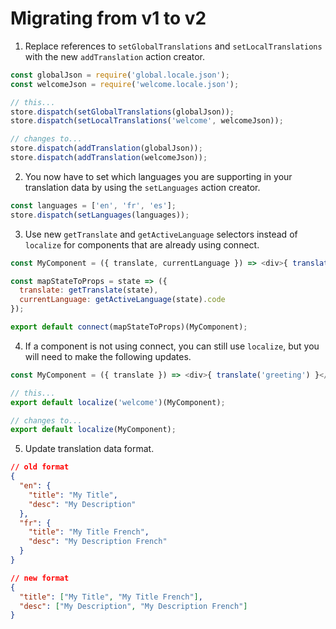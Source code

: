 # Migrating from v1 to v2

1. Replace references to `setGlobalTranslations` and `setLocalTranslations` with the new `addTranslation` action creator.  

```javascript
const globalJson = require('global.locale.json');
const welcomeJson = require('welcome.locale.json');

// this...
store.dispatch(setGlobalTranslations(globalJson));
store.dispatch(setLocalTranslations('welcome', welcomeJson));

// changes to...
store.dispatch(addTranslation(globalJson));
store.dispatch(addTranslation(welcomeJson));
```

2. You now have to set which languages you are supporting in your translation data by using the `setLanguages` action creator. 

```javascript
const languages = ['en', 'fr', 'es'];
store.dispatch(setLanguages(languages));
```


3. Use new `getTranslate` and `getActiveLanguage` selectors instead of `localize` for components that are already using connect.

```javascript
const MyComponent = ({ translate, currentLanguage }) => <div>{ translate('greeting') }</div>;

const mapStateToProps = state => ({
  translate: getTranslate(state),
  currentLanguage: getActiveLanguage(state).code
});

export default connect(mapStateToProps)(MyComponent);
```

4. If a component is not using connect, you can still use `localize`, but you will need to make the following updates.

```javascript
const MyComponent = ({ translate }) => <div>{ translate('greeting') }</div>;

// this...
export default localize('welcome')(MyComponent);

// changes to...
export default localize(MyComponent);
```

5. Update translation data format.

```json
// old format 
{
  "en": {
    "title": "My Title",
    "desc": "My Description"
  },
  "fr": {
    "title": "My Title French",
    "desc": "My Description French"
  }
}

// new format
{
  "title": ["My Title", "My Title French"],
  "desc": ["My Description", "My Description French"]
}
```
